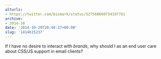 ```yaml
---
alturls:
- https://twitter.com/bismark/status/527560660734197761
archive:
- 2014-10
date: '2014-10-29T20:40:37+00:00'
slug: '1414615237'
---
```


If I have no desire to interact with *brands*, why should I as an end user care about CSS/JS support in email clients?

